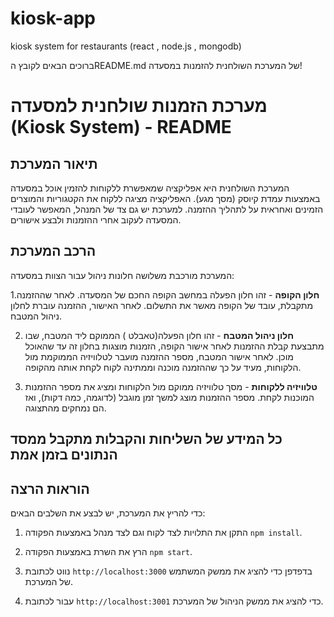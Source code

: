 # kiosk-app
kiosk system for restaurants (react , node.js , mongodb)


ברוכים הבאים לקובץ הREADME.md של המערכת השולחנית להזמנות במסעדה!

# מערכת הזמנות שולחנית למסעדה (Kiosk System) - README

## תיאור המערכת

המערכת השולחנית היא אפליקציה שמאפשרת ללקוחות להזמין אוכל במסעדה באמצעות עמדת קיוסק (מסך מגע). האפליקציה מציגה ללקוח את הקטגוריות והמוצרים הזמינים ואחראית על לתהליך ההזמנה. למערכת יש גם צד של המנהל, המאפשר לעובדי המסעדה לעקוב אחרי ההזמנות ולבצע אישורים.

## הרכב המערכת

המערכת מורכבת משלושה חלונות ניהול עבור הצוות במסעדה:

1.**חלון הקופה** - זהו חלון הפעלה במחשב הקופה החכם של המסעדה. לאחר שההזמנה מתקבלת, עובד של הקופה מאשר את התשלום. לאחר האישור, ההזמנה עוברת לחלון ניהול המטבח.


2. **חלון ניהול המטבח** - זהו חלון הפעלה(טאבלט ) הממוקם ליד המטבח, שבו מתבצעת קבלת ההזמנות לאחר אישור הקופה, הזמנות מוצגות בחלון זה עד שהאוכל מוכן. לאחר אישור המטבח, מספר ההזמנה מועבר לטלוויזיה הממוקמת מול הלקוחות, מעיד על כך שההזמנה מוכנה וממתינה לקוח לקחת אותה מהקופה.

3. **טלוויזיה ללקוחות** - מסך טלוויזיה ממוקם מול הלקוחות ומציג את מספר ההזמנות המוכנות לקחת. מספר ההזמנות מוצג למשך זמן מוגבל (לדוגמה, כמה דקות), ואז הם נמחקים מהתצוגה.


## כל המידע של השליחות והקבלות מתקבל ממסד הנתונים בזמן אמת


## הוראות הרצה

כדי להריץ את המערכת, יש לבצע את השלבים הבאים:

1. התקן את התלויות לצד לקוח וגם לצד מנהל באמצעות הפקודה `npm install`.

2. הרץ את השרת באמצעות הפקודה `npm start`.

3. נווט לכתובת `http://localhost:3000` בדפדפן כדי להציג את ממשק המשתמש של המערכת.

4. עבור לכתובת `http://localhost:3001` כדי להציג את ממשק הניהול של המערכת.
